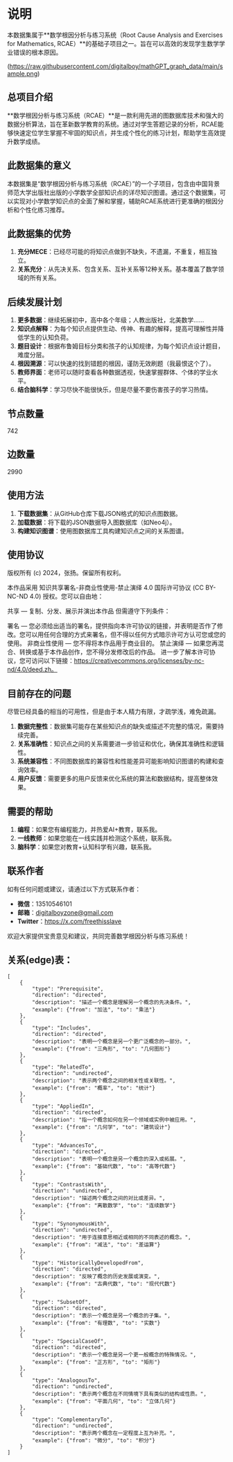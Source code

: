 # 说明

本数据集属于**数学根因分析与练习系统（Root Cause Analysis and Exercises for Mathematics, RCAE）**的基础子项目之一。旨在可以高效的发现学生数学学业错误的根本原因。

(https://raw.githubusercontent.com/digitalboy/mathGPT_graph_data/main/sample.png)

## 总项目介绍

**数学根因分析与练习系统（RCAE）**是一款利用先进的图数据库技术和强大的数据分析算法，旨在革新数学教育的系统。通过对学生答题记录的分析，RCAE能够快速定位学生掌握不牢固的知识点，并生成个性化的练习计划，帮助学生高效提升数学成绩。

## 此数据集的意义

本数据集是“数学根因分析与练习系统（RCAE）”的一个子项目，包含由中国背景师范大学出版社出版的小学数学全部知识点的详尽知识图谱。通过这个数据集，可以实现对小学数学知识点的全面了解和掌握，辅助RCAE系统进行更准确的根因分析和个性化练习推荐。

## 此数据集的优势
1. **充分MECE**：已经尽可能的将知识点做到不缺失，不遗漏，不重复，相互独立。
2. **关系充分**：从先决关系、包含关系、互补关系等12种关系。基本覆盖了数学领域的所有关系。

## 后续发展计划
1. **更多数据**：继续拓展初中，高中各个年级；人教出版社，北美数学……
2. **知识点解释**：为每个知识点提供生动、传神、有趣的解释，提高可理解性并降低学生的认知负荷。
3. **题目设计**：根据布鲁姆目标分类和孩子的认知规律，为每个知识点设计题目，难度分层。
4. **根因溯源**：可以快速的找到错题的根因，谨防无效刷题（我最恨这个了）。
5. **教师界面**：老师可以随时查看各种数据透视，快速掌握群体、个体的学业水平。
6. **结合脑科学**：学习尽快不能很快乐，但是尽量不要伤害孩子的学习热情。

## 节点数量
742

## 边数量
2990

## 使用方法
1. **下载数据集**：从GitHub仓库下载JSON格式的知识点图数据。
2. **加载数据**：将下载的JSON数据导入图数据库（如Neo4j）。
3. **构建知识图谱**：使用图数据库工具构建知识点之间的关系图谱。

## 使用协议
版权所有 (c) 2024，张扬。保留所有权利。

本作品采用 知识共享署名-非商业性使用-禁止演绎 4.0 国际许可协议 (CC BY-NC-ND 4.0) 授权。您可以自由地：

共享 — 复制、分发、展示并演出本作品
但需遵守下列条件：

署名 — 您必须给出适当的署名，提供指向本许可协议的链接，并表明是否作了修改。您可以用任何合理的方式来署名，但不得以任何方式暗示许可方认可您或您的使用。
非商业性使用 — 您不得将本作品用于商业目的。
禁止演绎 — 如果您再混合、转换或基于本作品创作，您不得分发修改后的作品。
进一步了解本许可协议，您可访问以下链接：https://creativecommons.org/licenses/by-nc-nd/4.0/deed.zh。



## 目前存在的问题
尽管已经具备的相当的可用性，但是由于本人精力有限，才疏学浅，难免疏漏。

1. **数据完整性**：数据集可能存在某些知识点的缺失或描述不完整的情况，需要持续完善。
2. **关系准确性**：知识点之间的关系需要进一步验证和优化，确保其准确性和逻辑性。
3. **系统兼容性**：不同图数据库的兼容性和性能差异可能影响知识图谱的构建和查询效率。
4. **用户反馈**：需要更多的用户反馈来优化系统的算法和数据结构，提高整体效果。

## 需要的帮助
1. **编程**：如果您有编程能力，并热爱AI+教育，联系我。
2. **一线教师**：如果您能在一线实践并检测这个系统，联系我。
3. **脑科学**：如果您对教育+认知科学有兴趣，联系我。

## 联系作者

如有任何问题或建议，请通过以下方式联系作者：

- **微信**：13510546101
- **邮箱**：digitalboyzone@gmail.com
- **Twitter**：https://x.com/freethisslave

欢迎大家提供宝贵意见和建议，共同完善数学根因分析与练习系统！

## 关系(edge)表：
```
[
    {
        "type": "Prerequisite",
        "direction": "directed",
        "description": "描述一个概念是理解另一个概念的先决条件。",
        "example": {"from": "加法", "to": "乘法"}
    },
    {
        "type": "Includes",
        "direction": "directed",
        "description": "表明一个概念是另一个更广泛概念的一部分。",
        "example": {"from": "三角形", "to": "几何图形"}
    },
    {
        "type": "RelatedTo",
        "direction": "undirected",
        "description": "表示两个概念之间的相关性或关联性。",
        "example": {"from": "概率", "to": "统计"}
    },
    {
        "type": "AppliedIn",
        "direction": "directed",
        "description": "指一个概念如何在另一个领域或实例中被应用。",
        "example": {"from": "几何学", "to": "建筑设计"}
    },
    {
        "type": "AdvancesTo",
        "direction": "directed",
        "description": "表明一个概念是另一个概念的深入或拓展。",
        "example": {"from": "基础代数", "to": "高等代数"}
    },
    {
        "type": "ContrastsWith",
        "direction": "undirected",
        "description": "描述两个概念之间的对比或差异。",
        "example": {"from": "离散数学", "to": "连续数学"}
    },
    {
        "type": "SynonymousWith",
        "direction": "undirected",
        "description": "用于连接意思相近或相同的不同表述的概念。",
        "example": {"from": "减法", "to": "差运算"}
    },
    {
        "type": "HistoricallyDevelopedFrom",
        "direction": "directed",
        "description": "反映了概念的历史发展或演变。",
        "example": {"from": "古典代数", "to": "现代代数"}
    },
    {
        "type": "SubsetOf",
        "direction": "directed",
        "description": "表示一个概念是另一个概念的子集。",
        "example": {"from": "有理数", "to": "实数"}
    },
    {
        "type": "SpecialCaseOf",
        "direction": "directed",
        "description": "表示一个概念是另一个更一般概念的特殊情况。",
        "example": {"from": "正方形", "to": "矩形"}
    },
    {
        "type": "AnalogousTo",
        "direction": "undirected",
        "description": "表示两个概念在不同情境下具有类似的结构或性质。",
        "example": {"from": "平面几何", "to": "立体几何"}
    },
    {
        "type": "ComplementaryTo",
        "direction": "undirected",
        "description": "表示两个概念在一定程度上互为补充。",
        "example": {"from": "微分", "to": "积分"}
    }
]

```